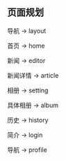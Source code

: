 ## 页面规划

导航 -> layout

首页 -> home

新闻 -> editor

新闻详情 -> article

相册 -> setting

具体相册 -> album

历史 -> history

简介 -> login

导航 -> profile